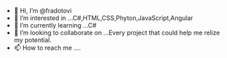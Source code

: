 - 👋 Hi, I’m @fradotovi
- 👀 I’m interested in ...C#,HTML,CSS,Phyton,JavaScript,Angular
- 🌱 I’m currently learning ...C#
- 💞️ I’m looking to collaborate on ...Every project that could help me relize my potential.
- 📫 How to reach me ....

<!---
fradotovi/fradotovi is a ✨ special ✨ repository because its `README.md` (this file) appears on your GitHub profile.
You can click the Preview link to take a look at your changes.
--->
